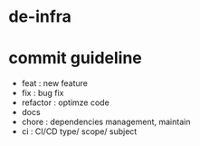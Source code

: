 # de-infra

# commit guideline
- feat : new feature
- fix : bug fix
- refactor : optimze code
- docs
- chore : dependencies management, maintain
- ci : CI/CD
type/ scope/ subject